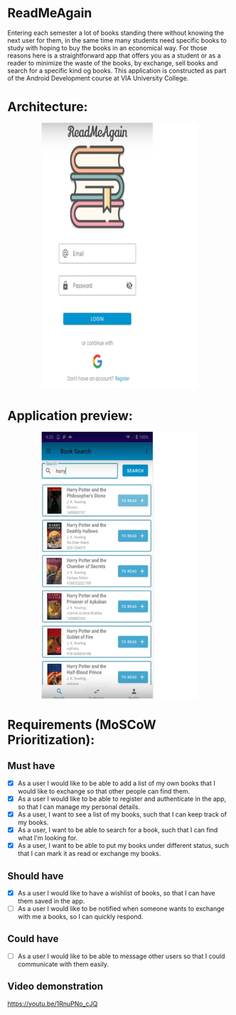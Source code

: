 # ReadMeAgain
Entering each semester a lot of books standing there without knowing the next user for them, in the same time many students need specific books to study with hoping to buy the books in an economical way. For those reasons here is a straightforward app that offers you as a student or as a reader to minimize the waste of the books, by exchange, sell books and search for a specific kind og books. This application is constructed as part of the Android Development course at VIA University College.

# Architecture:
<p align="center">
    <img src="assets/login.png" alt="Preview" width="350" height="600">
</p>

# Application preview:
<p align="center">
    <img src="assets/app.png" alt="Preview" width="350" height="600">
</p>

# Requirements (MoSCoW Prioritization):
## Must have
- [x] As a user I would like to be able to add a list of my own books that I would like to exchange so that other people can find them.
- [x] As a user I would like to be able to register and authenticate in the app, so that I can manage my personal details.
- [x] As a user, I want to see a list of my books, such that I can keep track of my books.
- [x] As a user, I want to be able to search for a book, such that I can find what I'm looking for.
- [x] As a user, I want to be able to put my books under different status, such that I can mark it as read or exchange my books.

## Should have
- [x] As a user I would like to have a wishlist of books, so that I can have them saved in the app.
- [ ] As a user I would like to be notified when someone wants to exchange with me a books, so I can quickly respond.

## Could have
- [ ] As a user I would like to be able to message other users so that I could communicate with them easily.


## Video demonstration
https://youtu.be/1RnuPNo_cJQ
